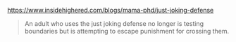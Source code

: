 https://www.insidehighered.com/blogs/mama-phd/just-joking-defense
> An adult who uses the just joking defense no longer is testing boundaries but is attempting to escape punishment for crossing them.